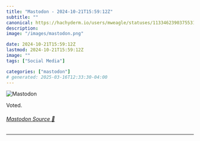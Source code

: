 ```yaml
---
title: "Mastodon - 2024-10-21T15:59:12Z"
subtitle: ""
canonical: https://hachyderm.io/users/mweagle/statuses/113346239037553184
description:
image: "/images/mastodon.png"

date: 2024-10-21T15:59:12Z
lastmod: 2024-10-21T15:59:12Z
image: ""
tags: ["Social Media"]

categories: ["mastodon"]
# generated: 2025-03-16T12:33:30-04:00
---
```

![Mastodon](/images/mastodon.png)

<p>Voted.</p>


###### [Mastodon Source 🐘](https://hachyderm.io/@mweagle/113346239037553184)

___
